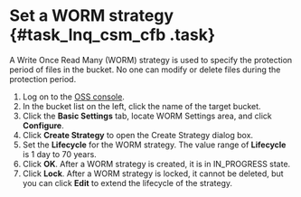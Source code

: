 # Set a WORM strategy {#task_lnq_csm_cfb .task}

A Write Once Read Many \(WORM\) strategy is used to specify the protection period of files in the bucket. No one can modify or delete files during the protection period.

1.  Log on to the [OSS console](https://partners-intl.console.aliyun.com/#/oss). 
2.  In the bucket list on the left, click the name of the target bucket. 
3.  Click the **Basic Settings** tab, locate WORM Settings area, and click **Configure**. 
4.  Click **Create Strategy** to open the Create Strategy dialog box. 
5.  Set the **Lifecycle** for the WORM strategy. The value range of **Lifecycle** is 1 day to 70 years.
6.  Click **OK**. After a WORM strategy is created, it is in IN\_PROGRESS state.
7.  Click **Lock**. After a WORM strategy is locked, it cannot be deleted, but you can click **Edit** to extend the lifecycle of the strategy.

